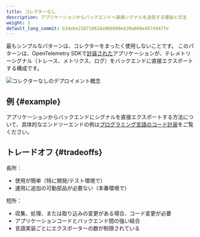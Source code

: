 ```yaml
---
title: コレクターなし
description: アプリケーションからバックエンドへ直接シグナルを送信する理由と方法
weight: 1
default_lang_commit: b34ebe22b71962da96b898eb39a666ed57d447fe
---
```


最もシンプルなパターンは、コレクターをまったく使用しないことです。
このパターンは、OpenTelemetry SDKで[計装された][instrumentation]アプリケーションが、テレメトリーシグナル（トレース、メトリクス、ログ）をバックエンドに直接エクスポートする構成です。

![コレクターなしのデプロイメント概念](../../img/otel-sdk.svg)

## 例 {#example}

アプリケーションからバックエンドにシグナルを直接エクスポートする方法について、具体的なエンドツーエンドの例は[プログラミング言語のコード計装][instrumentation]をご覧ください。

## トレードオフ {#tradeoffs}

長所：

- 使用が簡単（特に開発/テスト環境で）
- 運用に追加の可動部品が必要ない（本番環境で）

短所：

- 収集、処理、または取り込みの変更がある場合、コード変更が必要
- アプリケーションコードとバックエンド間の強い結合
- 言語実装ごとにエクスポーターの数が制限されている

[instrumentation]: /docs/languages/
